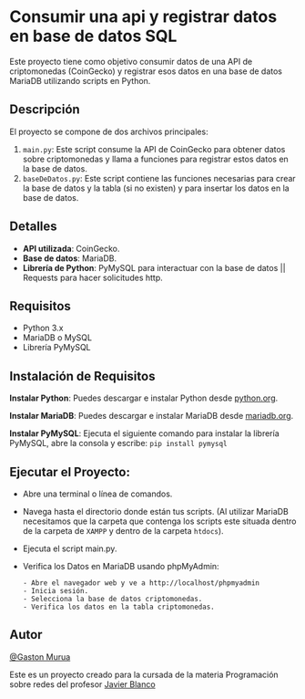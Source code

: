 # Consumir una api y registrar datos en base de datos SQL

Este proyecto tiene como objetivo consumir datos de una API de criptomonedas (CoinGecko) y registrar esos datos en una base de datos MariaDB utilizando scripts en Python.

## Descripción

El proyecto se compone de dos archivos principales:
1. `main.py`: Este script consume la API de CoinGecko para obtener datos sobre criptomonedas y llama a funciones para registrar estos datos en la base de datos.
2. `baseDeDatos.py`: Este script contiene las funciones necesarias para crear la base de datos y la tabla (si no existen) y para insertar los datos en la base de datos.

## Detalles

- **API utilizada**: CoinGecko.
- **Base de datos**: MariaDB.
- **Librería de Python**: PyMySQL para interactuar con la base de datos || Requests para hacer solicitudes http. 

## Requisitos

- Python 3.x
- MariaDB o MySQL
- Librería PyMySQL

## Instalación de Requisitos

**Instalar Python**: Puedes descargar e instalar Python desde [python.org](https://www.python.org/).

**Instalar MariaDB**: Puedes descargar e instalar MariaDB desde [mariadb.org](https://mariadb.org/download/).

**Instalar PyMySQL**: Ejecuta el siguiente comando para instalar la librería PyMySQL, abre la  consola y escribe: `pip install pymysql`

## Ejecutar el Proyecto:

- Abre una terminal o línea de comandos.
- Navega hasta el directorio donde están tus scripts. (Al utilizar MariaDB necesitamos que la carpeta que contenga los scripts este situada dentro de la carpeta de `XAMPP` y dentro de la carpeta `htdocs`).
- Ejecuta el script main.py.
- Verifica los Datos en MariaDB usando phpMyAdmin:

      - Abre el navegador web y ve a http://localhost/phpmyadmin
      - Inicia sesión.
      - Selecciona la base de datos criptomonedas.
      - Verifica los datos en la tabla criptomonedas.
## Autor

[@Gaston Murua](https://github.com/JGastonMurua)

Este es un proyecto creado para la cursada de la materia Programación sobre redes del profesor [Javier Blanco](https://github.com/jjcblanco)